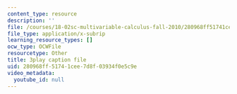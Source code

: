 ```yaml
---
content_type: resource
description: ''
file: /courses/18-02sc-multivariable-calculus-fall-2010/280968ff51741cee7d8f03934f0e5c9e_Tgk9wURblAw.srt
file_type: application/x-subrip
learning_resource_types: []
ocw_type: OCWFile
resourcetype: Other
title: 3play caption file
uid: 280968ff-5174-1cee-7d8f-03934f0e5c9e
video_metadata:
  youtube_id: null
---
```

